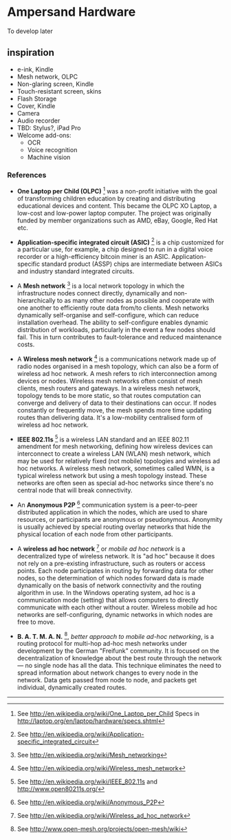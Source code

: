 # Ampersand Hardware
To develop later

## inspiration

- e-ink, Kindle
- Mesh network, OLPC
- Non-glaring screen, Kindle
- Touch-resistant screen, skins
- Flash Storage
- Cover, Kindle
- Camera
- Audio recorder
- TBD: Stylus?, iPad Pro
- Welcome add-ons:
  - OCR
  - Voice recognition
  - Machine vision

### References

- **One Laptop per Child (OLPC)** [^1]
was a non-profit initiative with the goal of transforming children education by creating and distributing educational devices and content. This became the OLPC XO Laptop, a low-cost and low-power laptop computer. The project was originally funded by member organizations such as AMD, eBay, Google, Red Hat etc.

- **Application-specific integrated circuit (ASIC)**  [^2]
is a chip customized for a particular use, for example, a chip designed to run in a digital voice recorder or a high-efficiency bitcoin miner is an ASIC. Application-specific standard product (ASSP) chips are intermediate between ASICs and industry standard integrated circuits.

- A **Mesh network** [^3] is a local network topology in which the infrastructure nodes connect directly, dynamically and non-hierarchically to as many other nodes as possible and cooperate with one another to efficiently route data from/to clients. Mesh networks dynamically self-organise and self-configure, which can reduce installation overhead. The ability to self-configure enables dynamic distribution of workloads, particularly in the event a few nodes should fail. This in turn contributes to fault-tolerance and reduced maintenance costs.

- A **Wireless mesh network** [^4] is a communications network made up of radio nodes organised in a mesh topology, which can also be a form of wireless ad hoc network. A mesh refers to rich interconnection among devices or nodes. Wireless mesh networks often consist of mesh clients, mesh routers and gateways.  In a wireless mesh network, topology tends to be more static, so that routes computation can converge and delivery of data to their destinations can occur. If nodes constantly or frequently move, the mesh spends more time updating routes than delivering data. It's a low-mobility centralised form of wireless ad hoc network.

- **IEEE 802.11s** [^5] is a wireless LAN standard and an IEEE 802.11 amendment for mesh networking, defining how wireless devices can interconnect to create a wireless LAN (WLAN) mesh network, which may be used for relatively fixed (not mobile) topologies and wireless ad hoc networks. A wireless mesh network, sometimes called WMN, is a typical wireless network but using a mesh topology instead. These networks are often seen as special ad-hoc networks since there's no central node that will break connectivity.

- An **Anonymous P2P** [^6] communication system is a peer-to-peer distributed application in which the nodes, which are used to share resources, or participants are anonymous or pseudonymous. Anonymity is usually achieved by special routing overlay networks that hide the physical location of each node from other participants.

- A **wireless ad hoc network** [^7] or *mobile ad hoc network* is a decentralized type of wireless network. It is "ad hoc" because it does not rely on a pre-existing infrastructure, such as routers or access points. Each node participates in routing by forwarding data for other nodes, so the determination of which nodes forward data is made dynamically on the basis of network connectivity and the routing algorithm in use.   In the Windows operating system, ad hoc is a communication mode (setting) that allows computers to directly communicate with each other without a router. Wireless mobile ad hoc networks are self-configuring, dynamic networks in which nodes are free to move.

- **B. A. T. M. A. N.** [^8], *better approach to mobile ad-hoc networking*, is a routing protocol for multi-hop ad-hoc mesh networks under development by the German "Freifunk" community. It is focused on the decentralization of knowledge about the best route through the network — no single node has all the data. This technique eliminates the need to spread information about network changes to every node in the network. Data gets passed from node to node, and packets get individual, dynamically created routes.



---
[^1]: See http://en.wikipedia.org/wiki/One_Laptop_per_Child Specs in http://laptop.org/en/laptop/hardware/specs.shtml

[^2]: See http://en.wikipedia.org/wiki/Application-specific_integrated_circuit

[^3]: See http://en.wikipedia.org/wiki/Mesh_networking

[^4]: See http://en.wikipedia.org/wiki/Wireless_mesh_network

[^5]: See http://en.wikipedia.org/wiki/IEEE_802.11s and http://www.open80211s.org/

[^6]: See http://en.wikipedia.org/wiki/Anonymous_P2P

[^7]: See http://en.wikipedia.org/wiki/Wireless_ad_hoc_network

[^8]: See http://www.open-mesh.org/projects/open-mesh/wiki

